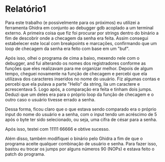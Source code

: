 # Relatório1

Para este trabalho (e possivelmente para os próximos) eu utilizei a ferramenta Ghidra em conjunto ao debugger gdb acoplado a um terminal externo. A primeira coisa que fiz foi procurar por strings dentro do binário a fim de descobrir onde a checagem da senha era feita. Assim consegui estabelecer este local com breakpoints e marcações, confirmando que um loop de checagem da senha era feito com base em um "buf".

Após isso, olhei o programa de cima a baixo, mexendo nele com o debugger, and fui alterando os nomes dos registradores conforme as funções que eles realizavam para me organizar melhor. Depois de algum tempo, cheguei novamente na função de checagem e percebi que ela utilizava dos caracteres inseridos no nome do usuário. Fiz algumas contas e percebi que ela pulava a parte "Hello" da string, lia um caractere e acrescentava 5. Logo após, a comparação era feita e tinham dois jumps. Deduzi que um deles era para o próprio loop da função de checagem e o outro caso o usuário tivesse errado a senha.

Dessa forma, ficou claro que o que estava sendo comparado era o próprio input do nome do usuário e a senha, com o input tendo um acréscimo de 5 após o byte ter sido selecionado, ou seja, uma cifra de césar para a senha.

Após isso, testei com 11111 66666 e obtive sucesso.

Além disso, também modifiquei o binário pelo Ghidra a fim de que o programa aceite qualquer combinação de usuário e senha. Para fazer isso, bastou eu trocar os jumps por alguns números 90 (NOPs) e estava feito o patch do programa.
